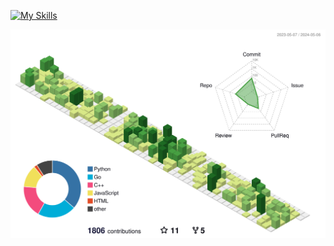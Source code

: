 [![My Skills](https://skillicons.dev/icons?i=py,django,ts,flutter,react,nestjs,express,prisma,go)](https://www.linkedin.com/in/leonardo-freitas-070298110/)


![](./profile-3d-contrib/profile-green-animate.svg)
